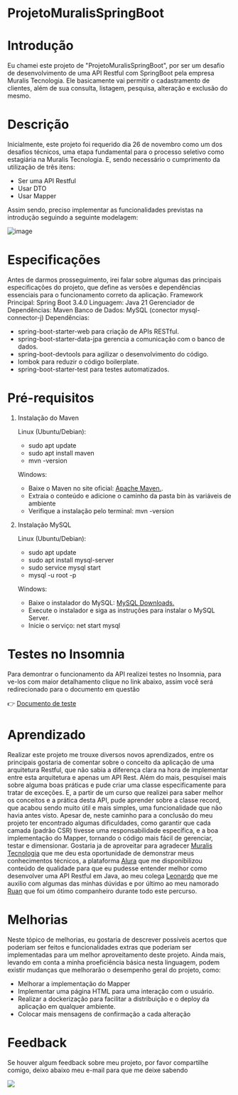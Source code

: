 # ProjetoMuralisSpringBoot
# Introdução
Eu chamei este projeto de "ProjetoMuralisSpringBoot", por ser um desafio de desenvolvimento de uma API Restful com SpringBoot pela empresa Muralis Tecnologia. Ele basicamente vai permitir o cadastramento de clientes, além de sua consulta, listagem, pesquisa, alteração e exclusão do mesmo.
# Descrição
Inicialmente, este projeto foi requerido dia 26 de novembro como um dos desafios técnicos, uma etapa fundamental para o processo seletivo como estagiária na Muralis Tecnologia. E, sendo necessário o cumprimento da utilização de três itens:
- Ser uma API Restful
- Usar DTO
- Usar Mapper

Assim sendo, preciso implementar as funcionalidades previstas na introdução seguindo a seguinte modelagem:

![image](https://github.com/user-attachments/assets/671fb64b-bf78-4954-ba4b-bfc66161d419)

# Especificações 

Antes de darmos prosseguimento, irei falar sobre algumas das principais especificações do projeto, que define as versões e dependências essenciais para o funcionamento correto da aplicação.
Framework Principal: Spring Boot 3.4.0
Linguagem: Java 21
Gerenciador de Dependências: Maven
Banco de Dados: MySQL (conector mysql-connector-j)
Dependências:
- spring-boot-starter-web para criação de APIs RESTful.
- spring-boot-starter-data-jpa gerencia a comunicação com o banco de dados.
- spring-boot-devtools para agilizar o desenvolvimento do código.
- lombok para reduzir o código boilerplate.
- spring-boot-starter-test para testes automatizados.

# Pré-requisitos

1. Instalação do Maven
   
   Linux (Ubuntu/Debian):
   - sudo apt update
   - sudo apt install maven
   - mvn -version

   Windows:
   - Baixe o Maven no site oficial: [Apache Maven.](https://maven.apache.org/download.cgi).
   - Extraia o conteúdo e adicione o caminho da pasta bin às variáveis de ambiente
   - Verifique a instalação pelo terminal: mvn -version

2. Instalação MySQL

   Linux (Ubuntu/Debian):
   - sudo apt update
   - sudo apt install mysql-server
   - sudo service mysql start
   - mysql -u root -p


   Windows:
   - Baixe o instalador do MySQL: [MySQL Downloads.](https://dev.mysql.com/downloads/installer/)
   - Execute o instalador e siga as instruções para instalar o MySQL Server.
   - Inicie o serviço: net start mysql

# Testes no Insomnia 

Para demontrar o funcionamento da API realizei testes no Insomnia, para ve-los com maior detalhamento clique no link abaixo, assim você será redirecionado para o documento em questão

👉 [Documento de teste](https://github.com/rafaseara/ProjetoMuralisSpringBoot/edit/main/doc/insomnia-tests.md)

# Aprendizado

Realizar este projeto me trouxe diversos novos aprendizados, entre os principais gostaria de comentar sobre o conceito da aplicação de uma arquitetura Restful, que não sabia a diferença clara na hora de implementar entre esta arquitetura e apenas um API Rest. Além do mais, pesquisei mais sobre alguma boas práticas e pude criar uma classe especificamente para tratar de exceções. E, a partir de um curso que realizei para saber melhor os conceitos e a prática desta API, pude aprender sobre a classe record, que acabou sendo muito útil e mais simples, uma funcionalidade que não havia antes visto. Apesar de, neste caminho para a conclusão do meu projeto ter encontrado algumas dificuldades, como garantir que cada camada (padrão CSR) tivesse uma responsabilidade específica, e a boa implementação do Mapper, tornando o código mais fácil de gerenciar, testar e dimensionar. Gostaria ja de aproveitar para agradecer [Muralis Tecnologia](https://www.muralis.com.br/) que me deu esta oportunidade de demonstrar meus conhecimentos técnicos, a plataforma [Alura](https://www.alura.com.br/) que me disponibilizou conteúdo de qualidade para que eu pudesse entender melhor como desenvolver uma API Restful em Java, ao meu colega [Leonardo](https://github.com/Pokernol) que me auxilio com algumas das minhas dúvidas e por último ao meu namorado [Ruan](https://github.com/ruann-fernandess) que foi um ótimo companheiro durante todo este percurso.

# Melhorias

Neste tópico de melhorias, eu gostaria de descrever possíveis acertos que poderiam ser feitos e funcionalidades extras que poderiam ser implementadas para um melhor aproveitamento deste projeto.  Ainda mais, levando em conta a minha proeficiência básica nesta linguagem, podem existir mudanças que melhorarão o desempenho geral do projeto, como:
- Melhorar a implementação do Mapper
- Implementar uma página HTML para uma interação com o usuário.
- Realizar a dockerização para facilitar a distribuição e o deploy da aplicação em qualquer ambiente.
- Colocar mais mensagens de confirmação a cada alteração

# Feedback
Se houver algum feedback sobre meu projeto, por favor compartilhe comigo, deixo abaixo meu e-mail para que me deixe sabendo

<a href = "mailto:contatorafaseara257@gmail.com"><img src="https://img.shields.io/badge/-Gmail-%23333?style=for-the-badge&logo=gmail&logoColor=white" target="_blank"></a>
